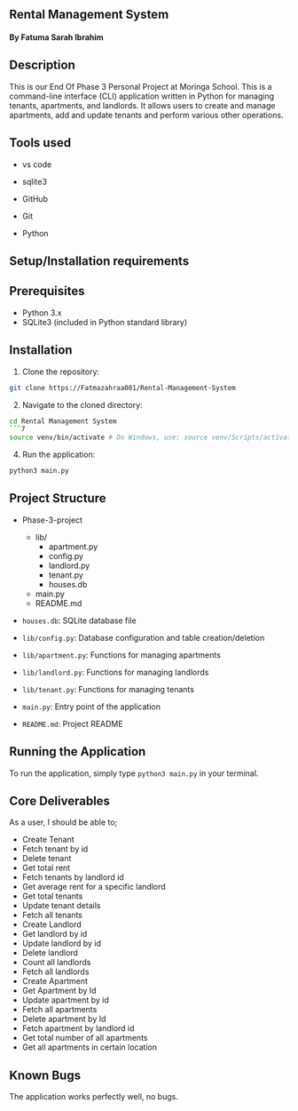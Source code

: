 ## Rental Management System
#### **By Fatuma Sarah Ibrahim**

## Description
This is our End Of Phase 3 Personal Project at Moringa School.
This is a command-line interface (CLI) application written in Python for managing tenants, apartments, and landlords. It allows users to create and manage apartments, add and update tenants and perform various other operations.

## Tools used

- vs code

- sqlite3

- GitHub

- Git

- Python


## Setup/Installation requirements
## Prerequisites

- Python 3.x
- SQLite3 (included in Python standard library)

## Installation

1. Clone the repository:
```bash
git clone https://Fatmazahraa001/Rental-Management-System
```
2. Navigate to the cloned directory:
```bash
cd Rental Management System
```7
source venv/bin/activate # On Windows, use: source venv/Scripts/activate
```
4. Run the application:
```bash
python3 main.py
```
## Project Structure

- Phase-3-project     
    - lib/
        - apartment.py
        - config.py
        - landlord.py
        - tenant.py
        - houses.db
    - main.py
    - README.md
    

- `houses.db`: SQLite database file
- `lib/config.py`: Database configuration and table creation/deletion
- `lib/apartment.py`: Functions for managing apartments
- `lib/landlord.py`: Functions for managing landlords
- `lib/tenant.py`: Functions for managing tenants
- `main.py`: Entry point of the application
- `README.md`: Project README

## Running the Application

To run the application, simply type `python3 main.py` in your terminal.

## Core Deliverables

As a user, I should be able to;

- Create Tenant
- Fetch tenant by id
- Delete tenant
- Get total rent
- Fetch tenants by landlord id
- Get average rent for a specific landlord
- Get total tenants
- Update tenant details
- Fetch all tenants
- Create Landlord
- Get landlord by id
- Update landlord by id
- Delete landlord
- Count all landlords
- Fetch all landlords
- Create Apartment
- Get Apartment by Id
- Update apartment by id
- Fetch all apartments
- Delete apartment by Id
- Fetch apartment by landlord id
- Get total number of all apartments 
- Get all apartments in certain location

## Known Bugs
The application works perfectly well, no bugs.
